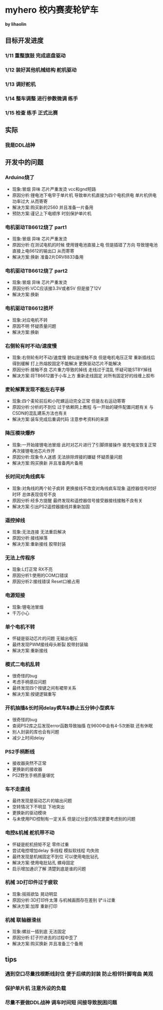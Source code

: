 # myhero 校内赛麦轮铲车

#### by lihaolin

## 目标开发进度

### 1/11 重整旗鼓 完成底盘驱动

### 1/12 装好其他机械结构 舵机驱动

### 1/13 调好舵机

### 1/14 整车调整 进行参数微调 练手

### 1/15 检查 练手 正式比赛

## 实际

### 我是DDL战神

## 开发中的问题

### Arduino烧了

- 现象:冒烟  异味  芯片严重发烫  vcc和gnd短路  
- 原因分析:锂电池下电早于单片机  导致单片机直接为四个电机供电  单片机供电功率过大  从而寄寄  
- 解决方案:购买新的2560  并且准备一片备用  
- 预防方案:谨记上下电顺序  时刻保护单片机  

### 电机驱动TB6612烧了 part1

- 现象:冒烟  异味  芯片严重发烫  
- 原因分析:在测试电机的时候  使用锂电池直接上电  但是插错了方向  导致锂电池直接上电6612的输出口  从而寄寄  
- 解决方案:换新  准备2片DRV8833备用  

### 电机驱动TB6612烧了 part2

- 现象:冒烟  异味  芯片严重发烫
- 原因分析:VCC应该接3.3V或者5V  但是接了12V
- 解决方案:换新

### 电机驱动TB6612损坏

- 现象:对应电机不转
- 原因不明  怀疑质量问题
- 解决方案:换新

### 右侧轮有时不动/速度慢

- 现象:右侧轮有时不动/速度慢  貌似是接触不良  但是电机电压正常  重新插线后得到缓解  打上热熔胶固定不能解决  更换驱动芯片不能解决  
- 原因分析:接触不良  芯片重力导致的掉线  走线过于混乱  怀疑可能STBY掉线  
- 解决方案:将TB6612置于小车上方  重新走线固定  对所有固定好的线缠上胶布  

### 麦轮解算发现不能左右平移

- 现象:四个麦轮前后和小陀螺运动完全正常  但是左右运动寄寄  
- 原因分析:分析的不到位  过于依赖网上教程  与一开始的硬件配置问题有关  与CSDN的混乱建系方法也有关  
- 解决方案:装车完成后重调代码  注意参考资料的来源  

### 降压模块爆炸

- 现象:一开始接锂电池冒烟  此时对芯片进行了引脚焊接操作  接充电宝恢复正常  再次接锂电池芯片炸开  
- 原因分析:现象令人迷惑  无法排除焊接的嫌疑  怀疑质量问题  
- 解决方案:购买换新  并且准备两片备用  

### 长时间对角线疯车

- 现象:对角线的两个轮子疯转  更换接线不改变对角线疯车现象  遥控器信号时好时环  总体表现信号不良  
- 原因分析:经多方提醒  最终发现和遥控器信号接受器接线接触不良有关  
- 解决方案:引出PS2遥控器接线并重新加固  

### 遥控掉线  

- 现象:无法连接  无法重启解决
- 原因分析:接线掉落
- 解决方案:重新接线  胶带封装

### 无法上传程序  

- 现象:L灯正常 RX不亮
- 原因分析1:使用的COM口错误
- 原因分析2:接线错误  Reset口被占用

### 电源短接

- 现象:锂电池冒烟
- 千万小心

### 单个电机不转

- 怀疑是驱动芯片的问题  无输出电压
- 最终发现PWM接线母头断裂  胶带封装输
- 解决方案:重新接线  

### 模式二电机乱转

- 很奇怪的bug
- 考虑手柄感应问题
- 最终发现四个按键之间有裙带关系
- 解决方案:按键逻辑重写

### 开机抽搐&长时间delay疯车&静止五分钟小型疯车

- 很奇怪的bug
- 查阅PS2库之后发现error函数导致抽搐  在9600中会有4-5次断联  还有休眠
- 别人封装的库也会有问题
- 减少上时间delay

### PS2手柄断线

- 接收器突然不正常
- 更换新的接收器
- PS2野生手柄质量堪忧

### 车不走直线

- 最终发现是驱动芯片的输出问题
- 空转情况下不明显  下地突出
- 更换新的驱动模块
- 与未使用PID控制有一定关系  但是过分歪的情况更要考虑别的问题

### 电控&机械 舵机带不动

- 怀疑是舵机扭矩不足  零件过重
- 尝试电控增加delay  多线程  模拟软线程  均失败
- 最终发现是机械固定不到位  可以使用电批钻孔
- 解决方案:使用电批钻孔  螺母固定
- 启示增加通识了解  清楚到底是谁的问题

### 机械 3D打印件过于疲软

- 现象:摇摇欲坠  晃动明显  
- 原因分析:3D打印件太薄  与机械画图存在差别  铲斗过重  
- 解决方案:加厚  重新打印  

### 机械 联轴器滑丝

- 现象:螺丝一插到底  无法固定  
- 原因分析:钉子拧进去的过程中歪了  
- 解决方案:购买换新  并且准备三个备用  

## tips

### 遇到空口尽量找根断线封住  便于后续的封装  防止相邻针脚弯曲  美观

### 保护单片机  注意外设的负载

### 尽量不要做DDL战神  调车时间短  间接导致脱困问题